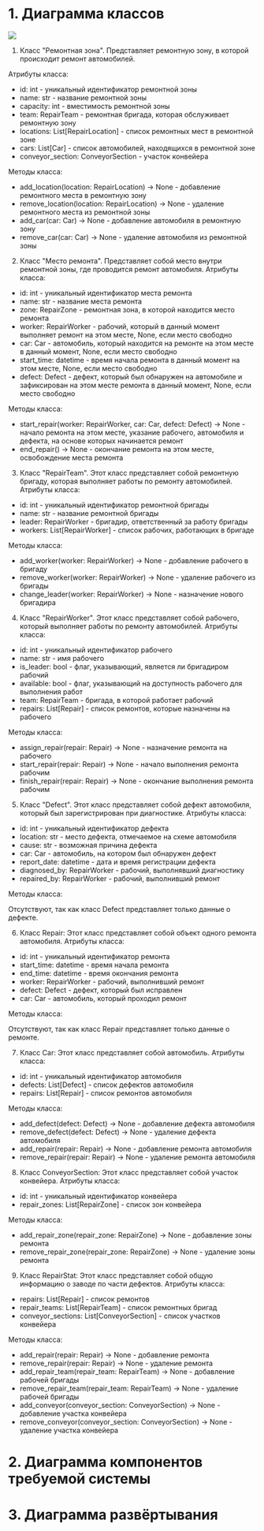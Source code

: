 # 1. Диаграмма классов
![](https://github.com/LadaNikitina/CLI/blob/main/Диаграмма_классов.png)
1. Класс "Ремонтная зона". Представляет ремонтную зону, в которой происходит ремонт автомобилей.

Атрибуты класса:

- id: int - уникальный идентификатор ремонтной зоны
- name: str - название ремонтной зоны
- capacity: int - вместимость ремонтной зоны
- team: RepairTeam - ремонтная бригада, которая обслуживает ремонтную зону
- locations: List[RepairLocation] - список ремонтных мест в ремонтной зоне
- cars: List[Car] - список автомобилей, находящихся в ремонтной зоне
- conveyor_section: ConveyorSection - участок конвейера

Методы класса:

- add_location(location: RepairLocation) -> None - добавление ремонтного места в ремонтную зону
- remove_location(location: RepairLocation) -> None - удаление ремонтного места из ремонтной зоны
- add_car(car: Car) -> None - добавление автомобиля в ремонтную зону
- remove_car(car: Car) -> None - удаление автомобиля из ремонтной зоны

2. Класс "Место ремонта". Представляет собой место внутри ремонтной зоны, где проводится ремонт автомобиля. Атрибуты класса:

- id: int - уникальный идентификатор места ремонта
- name: str - название места ремонта
- zone: RepairZone - ремонтная зона, в которой находится место ремонта
- worker: RepairWorker - рабочий, который в данный момент выполняет ремонт на этом месте, None, если место свободно
- car: Car - автомобиль, который находится на ремонте на этом месте в данный момент, None, если место свободно
- start_time: datetime - время начала ремонта в данный момент на этом месте, None, если место свободно
- defect: Defect - дефект, который был обнаружен на автомобиле и зафиксирован на этом месте ремонта в данный момент, None, если место свободно

Методы класса:

- start_repair(worker: RepairWorker, car: Car, defect: Defect) -> None - начало ремонта на этом месте, указание рабочего, автомобиля и дефекта, на основе которых начинается ремонт
- end_repair() -> None - окончание ремонта на этом месте, освобождение места ремонта

3. Класс "RepairTeam". Этот класс представляет собой ремонтную бригаду, которая выполняет работы по ремонту автомобилей. Атрибуты класса:

- id: int - уникальный идентификатор ремонтной бригады
- name: str - название ремонтной бригады
- leader: RepairWorker - бригадир, ответственный за работу бригады
- workers: List[RepairWorker] - список рабочих, работающих в бригаде

Методы класса:

- add_worker(worker: RepairWorker) -> None - добавление рабочего в бригаду
- remove_worker(worker: RepairWorker) -> None - удаление рабочего из бригады
- change_leader(worker: RepairWorker) -> None - назначение нового бригадира

4. Класс "RepairWorker". Этот класс представляет собой рабочего, который выполняет работы по ремонту автомобилей. Атрибуты класса:

- id: int - уникальный идентификатор рабочего
- name: str - имя рабочего
- is_leader: bool - флаг, указывающий, является ли бригадиром рабочий
- available: bool - флаг, указывающий на доступность рабочего для выполнения работ
- team: RepairTeam - бригада, в которой работает рабочий
- repairs: List[Repair] - список ремонтов, которые назначены на рабочего

Методы класса:

- assign_repair(repair: Repair) -> None - назначение ремонта на рабочего
- start_repair(repair: Repair) -> None - начало выполнения ремонта рабочим
- finish_repair(repair: Repair) -> None - окончание выполнения ремонта рабочим

5. Класс "Defect". Этот класс представляет собой дефект автомобиля, который был зарегистрирован при диагностике. Атрибуты класса:

- id: int - уникальный идентификатор дефекта
- location: str - место дефекта, отмечаемое на схеме автомобиля
- cause: str - возможная причина дефекта
- car: Car - автомобиль, на котором был обнаружен дефект
- report_date: datetime - дата и время регистрации дефекта
- diagnosed_by: RepairWorker - рабочий, выполнявший диагностику
- repaired_by: RepairWorker - рабочий, выполнивший ремонт

Методы класса:

Отсутствуют, так как класс Defect представляет только данные о дефекте.

6. Класс Repair:
Этот класс представляет собой объект одного ремонта автомобиля. Атрибуты класса:

- id: int - уникальный идентификатор ремонта
- start_time: datetime - время начала ремонта
- end_time: datetime - время окончания ремонта
- worker: RepairWorker - рабочий, выполнивший ремонт
- defect: Defect - дефект, который был исправлен
- car: Car - автомобиль, который проходил ремонт

Методы класса:

Отсутствуют, так как класс Repair представляет только данные о ремонте.

7. Класс Car:
Этот класс представляет собой автомобиль. Атрибуты класса:

- id: int - уникальный идентификатор автомобиля
- defects: List[Defect] - список дефектов автомобиля
- repairs: List[Repair] - список ремонтов автомобиля

Методы класса:

- add_defect(defect: Defect) -> None - добавление дефекта автомобиля
- remove_defect(defect: Defect) -> None - удаление дефекта автомобиля
- add_repair(repair: Repair) -> None - добавление ремонта автомобиля
- remove_repair(repair: Repair) -> None - удаление ремонта автомобиля

8. Класс ConveyorSection:
Этот класс представляет собой участок конвейера. Атрибуты класса:

- id: int - уникальный идентификатор конвейера
- repair_zones: List[RepairZone] - список зон конвейера

Методы класса:

- add_repair_zone(repair_zone: RepairZone) -> None - добавление зоны ремонта
- remove_repair_zone(repair_zone: RepairZone) -> None - удаление зоны ремонта

9. Класс RepairStat:
Этот класс представляет собой общую информацию о заводе по части дефектов. Атрибуты класса:

- repairs: List[Repair] - список ремонтов
- repair_teams: List[RepairTeam] - список ремонтных бригад
- conveyor_sections: List[ConveyorSection] - список участков конвейера

Методы класса:

- add_repair(repair: Repair) -> None - добавление ремонта
- remove_repair(repair: Repair) -> None - удаление ремонта
- add_repair_team(repair_team: RepairTeam) -> None - добавление рабочей бригады
- remove_repair_team(repair_team: RepairTeam) -> None - удаление рабочей бригады
- add_conveyor(conveyor_section: ConveyorSection) -> None - добавление участка конвейера
- remove_conveyor(conveyor_section: ConveyorSection) -> None - удаление участка конвейера

# 2. Диаграмма компонентов требуемой системы
# 3. Диаграмма развёртывания
